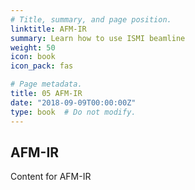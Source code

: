 ```yaml
---
# Title, summary, and page position.
linktitle: AFM-IR
summary: Learn how to use ISMI beamline
weight: 50
icon: book
icon_pack: fas

# Page metadata.
title: 05 AFM-IR
date: "2018-09-09T00:00:00Z"
type: book  # Do not modify.
---
```


## AFM-IR

Content for AFM-IR
